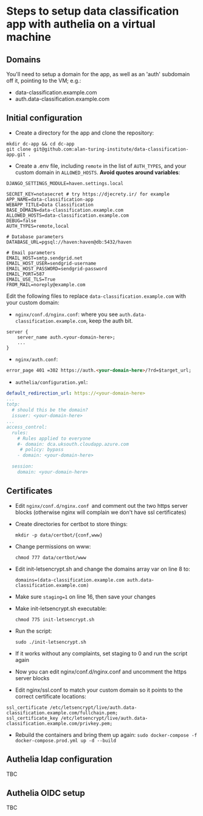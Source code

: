 # Steps to setup data classification app with authelia on a virtual machine

## Domains
You'll need to setup a domain for the app, as well as an 'auth' subdomain off it, pointing to the VM; e.g.:
* data-classification.example.com
* auth.data-classification.example.com

## Initial configuration
* Create a directory for the app and clone the repository:
```
mkdir dc-app && cd dc-app
git clone git@github.com:alan-turing-institute/data-classification-app.git .
```
* Create a .env file, including `remote` in the list of `AUTH_TYPES`, and your custom domain in `ALLOWED_HOSTS`. **Avoid quotes around variables**:

```
DJANGO_SETTINGS_MODULE=haven.settings.local

SECRET_KEY=notasecret # try https://djecrety.ir/ for example
APP_NAME=data-classification-app
WEBAPP_TITLE=Data Classification
BASE_DOMAIN=data-classification.example.com
ALLOWED_HOSTS=data-classification.example.com
DEBUG=false
AUTH_TYPES=remote,local

# Database parameters
DATABASE_URL=pgsql://haven:haven@db:5432/haven

# Email parameters
EMAIL_HOST=smtp.sendgrid.net
EMAIL_HOST_USER=sendgrid-username
EMAIL_HOST_PASSWORD=sendgrid-password
EMAIL_PORT=587
EMAIL_USE_TLS=True
FROM_MAIL=noreply@example.com
```

Edit the following files to replace `data-classification.example.com` with your custom domain:
* `nginx/conf.d/nginx.conf`: where you see `auth.data-classification.example.com`, keep the auth bit.

```
server {
    server_name auth.<your-domain-here>;
    ...
}
```
* `nginx/auth.conf`:  

```html
error_page 401 =302 https://auth.<your-domain-here>/?rd=$target_url;
```
* `authelia/configuration.yml`:

```yaml
default_redirection_url: https://<your-domain-here>
...
totp:
  # should this be the domain?
  issuer: <your-domain-here>
...
access_control:
  rules:
    # Rules applied to everyone
    #- domain: dca.uksouth.cloudapp.azure.com
     # policy: bypass
    - domain: <your-domain-here>

  session:
    domain: <your-domain-here>
```

## Certificates

* Edit `nginx/conf.d/nginx.conf `and comment out the two https server blocks (otherwise nginx will complain we don't have ssl certificates)
* Create directories for certbot to store things:

  `mkdir -p data/certbot/{conf,www}`
* Change permissions on www:

  `chmod 777 data/certbot/www`
* Edit init-letsencrypt.sh and change the domains array var on line 8 to:

  `domains=(data-classification.example.com auth.data-classification.example.com)`
* Make sure `staging=1` on line 16, then save your changes
* Make init-letsencrypt.sh executable:

  `chmod 775 init-letsencrypt.sh`
* Run the script:

  `sudo ./init-letsencrypt.sh`
* If it works without any complaints, set staging to 0 and run the script again
* Now you can edit nginx/conf.d/nginx.conf and uncomment the https server blocks
* Edit nginx/ssl.conf to match your custom domain so it points to the correct certificate locations:
```
ssl_certificate /etc/letsencrypt/live/auth.data-classification.example.com/fullchain.pem;
ssl_certificate_key /etc/letsencrypt/live/auth.data-classification.example.com/privkey.pem;
```
* Rebuild the containers and bring them up again:
  `sudo docker-compose -f docker-compose.prod.yml up -d --build`

## Authelia ldap configuration
TBC

## Authelia OIDC setup
TBC
